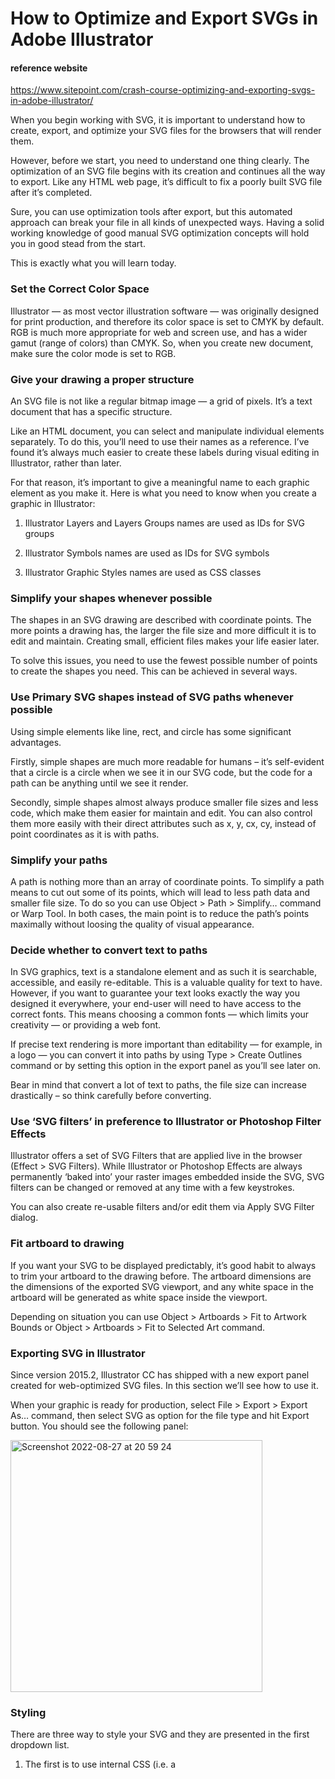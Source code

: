 
# How to Optimize and Export SVGs in Adobe Illustrator

#### reference website
https://www.sitepoint.com/crash-course-optimizing-and-exporting-svgs-in-adobe-illustrator/

When you begin working with SVG, it is important to understand how to create, export, and optimize your SVG files for the browsers that 
will render them.

However, before we start, you need to understand one thing clearly. The optimization of an SVG file begins with its creation and 
continues all the way to export. Like any HTML web page, it’s difficult to fix a poorly built SVG file after it’s completed.

Sure, you can use optimization tools after export, but this automated approach can break your file in all kinds of unexpected ways.
Having a solid working knowledge of good manual SVG optimization concepts will hold you in good stead from the start.

This is exactly what you will learn today.

### Set the Correct Color Space

Illustrator — as most vector illustration software — was originally designed for print production, and therefore its color space is 
set to CMYK by default. RGB is much more appropriate for web and screen use, and has a wider gamut (range of colors) than CMYK. 
So, when you create new document, make sure the color mode is set to RGB.

### Give your drawing a proper structure

An SVG file is not like a regular bitmap image — a grid of pixels. It’s a text document that has a specific structure.

Like an HTML document, you can select and manipulate individual elements separately. To do this, you’ll need to use their names as 
a reference. I’ve found it’s always much easier to create these labels during visual editing in Illustrator, rather than later.

For that reason, it’s important to give a meaningful name to each graphic element as you make it. Here is what you need to know when 
you create a graphic in Illustrator:

1) Illustrator Layers and Layers Groups names are used as IDs for SVG groups

2) Illustrator Symbols names are used as IDs for SVG symbols

3) Illustrator Graphic Styles names are used as CSS classes

### Simplify your shapes whenever possible

The shapes in an SVG drawing are described with coordinate points. The more points a drawing has, the larger the file size and more 
difficult it is to edit and maintain. Creating small, efficient files makes your life easier later.

To solve this issues, you need to use the fewest possible number of points to create the shapes you need. 
This can be achieved in several ways.

### Use Primary SVG shapes instead of SVG paths whenever possible

Using simple elements like line, rect, and circle has some significant advantages.

Firstly, simple shapes are much more readable for humans – it’s self-evident that a circle is a circle when we see it in our SVG code, 
but the code for a path can be anything until we see it render.

Secondly, simple shapes almost always produce smaller file sizes and less code, which make them easier for maintain and edit. 
You can also control them more easily with their direct attributes such as x, y, cx, cy, instead of point coordinates as it is with paths.

### Simplify your paths

A path is nothing more than an array of coordinate points. To simplify a path means to cut out some of its points, which will lead to 
less path data and smaller file size. To do so you can use Object > Path > Simplify… command or Warp Tool. In both cases, the main point 
is to reduce the path’s points maximally without loosing the quality of visual appearance.

### Decide whether to convert text to paths

In SVG graphics, text is a standalone element and as such it is searchable, accessible, and easily re-editable. This is a valuable 
quality for text to have. However, if you want to guarantee your text looks exactly the way you designed it everywhere, your end-user 
will need to have access to the correct fonts. 
This means choosing a common fonts — which limits your creativity — or providing a web font.

If precise text rendering is more important than editability — for example, in a logo — you can convert it into paths by using 
Type > Create Outlines command or by setting this option in the export panel as you’ll see later on.

Bear in mind that convert a lot of text to paths, the file size can increase drastically – so think carefully before converting.

### Use ‘SVG filters’ in preference to Illustrator or Photoshop Filter Effects

Illustrator offers a set of SVG Filters that are applied live in the browser (Effect > SVG Filters). While Illustrator or Photoshop 
Effects are always permanently ‘baked into’ your raster images embedded inside the SVG, SVG filters can be changed or removed at any
time with a few keystrokes.

You can also create re-usable filters and/or edit them via Apply SVG Filter dialog.

### Fit artboard to drawing

If you want your SVG to be displayed predictably, it’s good habit to always to trim your artboard to the drawing before. 
The artboard dimensions are the dimensions of the exported SVG viewport, and any white space in the artboard will be generated 
as white space inside the viewport.

Depending on situation you can use Object > Artboards > Fit to Artwork Bounds or Object > Artboards > Fit to Selected Art command.

### Exporting SVG in Illustrator

Since version 2015.2, Illustrator CC has shipped with a new export panel created for web-optimized SVG files. 
In this section we’ll see how to use it.

When your graphic is ready for production, select File > Export > Export As… command, then select SVG as option for the file type 
and hit Export button. You should see the following panel:

<img width="403" alt="Screenshot 2022-08-27 at 20 59 24" src="https://user-images.githubusercontent.com/88540603/187046168-ac8c538b-340f-4cf8-a4c9-0d4e0c6c98f7.png">

### Styling

There are three way to style your SVG and they are presented in the first dropdown list.

1) The first is to use internal CSS (i.e. a <style> block), which is generally considered the best option following the Separation of 
Concerns principle.
2) The second method is to use inline CSS styles (i.e. ).
3) The third method is to use SVG presentation attributes.

In the image below, you can see the difference between these three options.

<img width="521" alt="Screenshot 2022-08-27 at 21 06 30" src="https://user-images.githubusercontent.com/88540603/187046375-3bbd7a14-c253-45f4-bc82-98d77fd86039.png">

### Font
  
If you want to convert your text to outlines, here you can instruct Illustrator to do so. If you want to preserve your text
editability, then select SVG option. Outlined text gives you complete visual control of your typography, but at a significant cost 
- file sizes blow out and text loses editability and searchability.
  
Note: SVG fonts will be removed from SVG 2 and is considered as a deprecated feature with support being removed from browsers.
  
### Images

Here you can choose how you treat any raster images in your SVG. You can choose to keep them as external files, or to embed them into 
the SVG as DataURIs. Often Link is a useful choice as it makes the parent SVG file dramatically smaller and, as such, far more      
manageable in your code editor.
  
However, the Embed option does have one great, overriding advantage: embedded images can never become unlinked/separated from their    
‘parent SVG’. SVGs using linked resources will show the missing image icon the first time the SVG is downloaded, uploaded or moved 
without its ‘child images’.
  
Keep this in mind if you require portability in your SVG.

As a general rule, you’ll avoid many future headaches if you can simply avoid using pixel-based graphics in your SVGs whenever you can.
  
  
  
  
  
  
  
  






